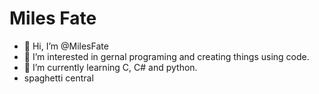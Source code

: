 # Miles Fate
- 👋 Hi, I’m @MilesFate
- 👀 I’m interested in gernal programing and creating things using code.
- 🌱 I’m currently learning C, C# and python.
- spaghetti central

<!---
MilesFate/MilesFate is a ✨ special ✨ repository because its `README.md` (this file) appears on your GitHub profile.
You can click the Preview link to take a look at your changes.
--->

